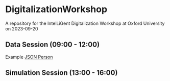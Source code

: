 # DigitalizationWorkshop
A repository for the IntelLiGent Digitalization Workshop at Oxford University on 2023-09-20

## Data Session (09:00 - 12:00)
Example [JSON Person](https://colab.research.google.com/drive/1vXvftd2OlyJ1ByfWC4vO6MwSmaQk_rvH?usp=sharing)

## Simulation Session (13:00 - 16:00)
